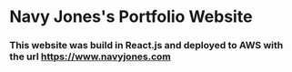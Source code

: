 # Navy Jones's Portfolio Website

### This website was build in React.js and deployed to AWS with the url https://www.navyjones.com